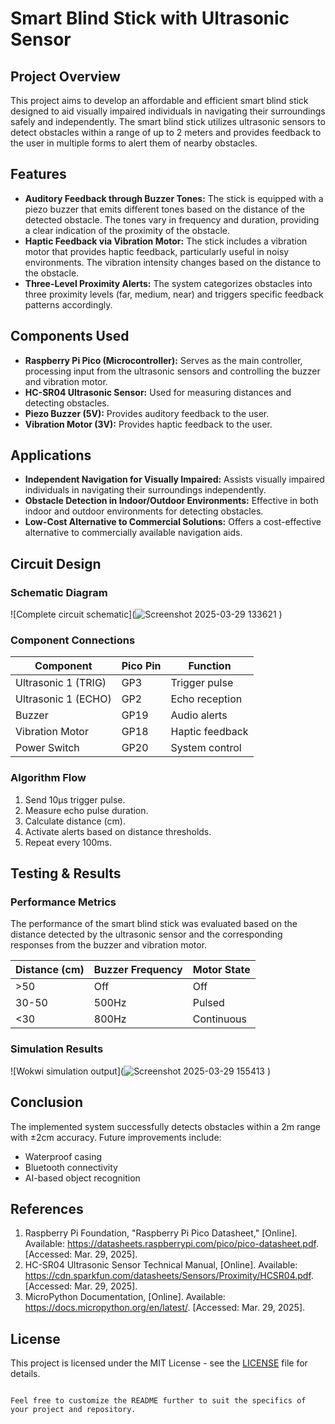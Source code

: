 

# Smart Blind Stick with Ultrasonic Sensor

## Project Overview

This project aims to develop an affordable and efficient smart blind stick designed to aid visually impaired individuals in navigating their surroundings safely and independently. The smart blind stick utilizes ultrasonic sensors to detect obstacles within a range of up to 2 meters and provides feedback to the user in multiple forms to alert them of nearby obstacles.

## Features

- **Auditory Feedback through Buzzer Tones:** The stick is equipped with a piezo buzzer that emits different tones based on the distance of the detected obstacle. The tones vary in frequency and duration, providing a clear indication of the proximity of the obstacle.
- **Haptic Feedback via Vibration Motor:** The stick includes a vibration motor that provides haptic feedback, particularly useful in noisy environments. The vibration intensity changes based on the distance to the obstacle.
- **Three-Level Proximity Alerts:** The system categorizes obstacles into three proximity levels (far, medium, near) and triggers specific feedback patterns accordingly.

## Components Used

- **Raspberry Pi Pico (Microcontroller):** Serves as the main controller, processing input from the ultrasonic sensors and controlling the buzzer and vibration motor.
- **HC-SR04 Ultrasonic Sensor:** Used for measuring distances and detecting obstacles.
- **Piezo Buzzer (5V):** Provides auditory feedback to the user.
- **Vibration Motor (3V):** Provides haptic feedback to the user.


## Applications

- **Independent Navigation for Visually Impaired:** Assists visually impaired individuals in navigating their surroundings independently.
- **Obstacle Detection in Indoor/Outdoor Environments:** Effective in both indoor and outdoor environments for detecting obstacles.
- **Low-Cost Alternative to Commercial Solutions:** Offers a cost-effective alternative to commercially available navigation aids.

## Circuit Design

### Schematic Diagram

![Complete circuit schematic](![Screenshot 2025-03-29 133621](https://github.com/user-attachments/assets/5afb2840-12b6-40f8-a708-c21f126a45c4)
)

### Component Connections

| Component            | Pico Pin | Function         |
|----------------------|----------|------------------|
| Ultrasonic 1 (TRIG)  | GP3      | Trigger pulse    |
| Ultrasonic 1 (ECHO)  | GP2      | Echo reception   |
| Buzzer               | GP19     | Audio alerts     |
| Vibration Motor      | GP18     | Haptic feedback  |
| Power Switch         | GP20     | System control   |





### Algorithm Flow

1. Send 10µs trigger pulse.
2. Measure echo pulse duration.
3. Calculate distance (cm).
4. Activate alerts based on distance thresholds.
5. Repeat every 100ms.

## Testing & Results

### Performance Metrics

The performance of the smart blind stick was evaluated based on the distance detected by the ultrasonic sensor and the corresponding responses from the buzzer and vibration motor.

| Distance (cm) | Buzzer Frequency | Motor State |
|---------------|------------------|-------------|
| >50           | Off              | Off         |
| 30-50         | 500Hz            | Pulsed      |
| <30           | 800Hz            | Continuous  |

### Simulation Results

![Wokwi simulation output](![Screenshot 2025-03-29 155413](https://github.com/user-attachments/assets/7e2091f2-2168-43bb-aab7-bf81c3b0a1e9)
)

## Conclusion

The implemented system successfully detects obstacles within a 2m range with ±2cm accuracy. Future improvements include:

- Waterproof casing
- Bluetooth connectivity
- AI-based object recognition

## References

1. Raspberry Pi Foundation, "Raspberry Pi Pico Datasheet," [Online]. Available: https://datasheets.raspberrypi.com/pico/pico-datasheet.pdf. [Accessed: Mar. 29, 2025].
2. HC-SR04 Ultrasonic Sensor Technical Manual, [Online]. Available: https://cdn.sparkfun.com/datasheets/Sensors/Proximity/HCSR04.pdf. [Accessed: Mar. 29, 2025].
3. MicroPython Documentation, [Online]. Available: https://docs.micropython.org/en/latest/. [Accessed: Mar. 29, 2025].


## License

This project is licensed under the MIT License - see the [LICENSE](LICENSE) file for details.
```

Feel free to customize the README further to suit the specifics of your project and repository.

